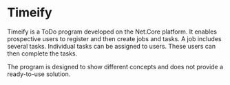 # Timeify

Timeify is a ToDo program developed on the Net.Core platform. It enables prospective users to register and then create jobs and tasks. A job includes several tasks. Individual tasks can be assigned to users. These users can then complete the tasks.

The program is designed to show different concepts and does not provide a ready-to-use solution. 
